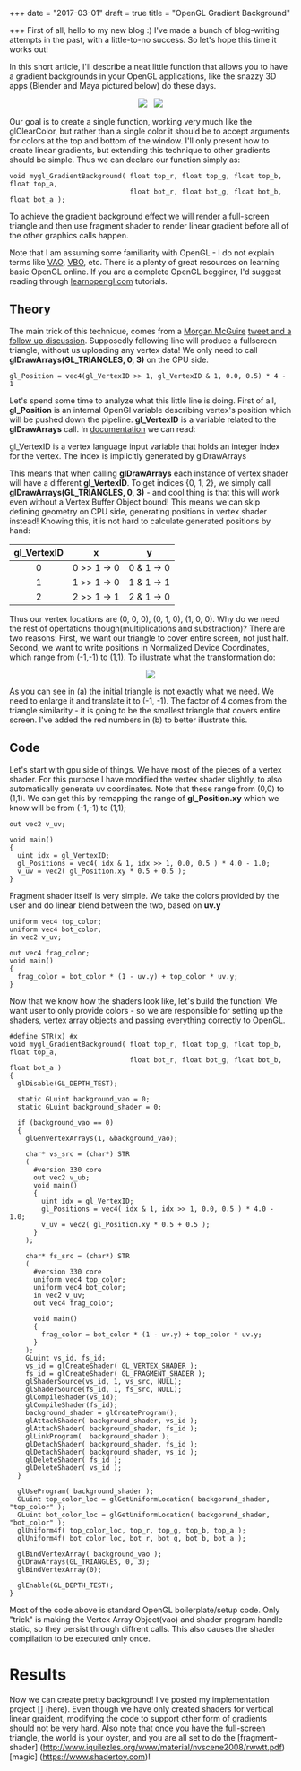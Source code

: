 +++
date = "2017-03-01"
draft = true
title = "OpenGL Gradient Background"

+++
First of all, hello to my new blog :) I've made a bunch of blog-writing attempts
in the past, with a little-to-no success. So let's hope this time it works out!

In this short article, I'll describe a neat little function that allows you to have
a gradient backgrounds in your OpenGL applications, like the snazzy 3D apps 
(Blender and Maya pictured below) do these days.

<div style="text-align:center;">
<img src="gradient_blender.jpg"> &nbsp <img src="gradient_maya.jpg">
</div>

Our goal is to create a single function, working very much like the glClearColor,
but rather than a single color it should be to accept arguments for colors at 
the top and bottom of the window. I'll only present how to create linear 
gradients, but extending this technique to other gradients should be simple. Thus
we can declare our function simply as:
~~~~~~~~~~~~~~~~
void mygl_GradientBackground( float top_r, float top_g, float top_b, float top_a,
                              float bot_r, float bot_g, float bot_b, float bot_a );
~~~~~~~~~~~~~~~~

To achieve the gradient background effect we will render a full-screen triangle and 
then use fragment shader to render linear gradient before all of the other graphics 
calls happen. 

Note that I am assuming some familiarity with OpenGL - I do not explain
terms like [VAO](https://www.khronos.org/opengl/wiki/Vertex_Specification#Vertex_Array_Object), 
[VBO](https://www.khronos.org/opengl/wiki/Vertex_Specification#Vertex_Buffer_Object), etc. 
There is a plenty of great resources on learning basic OpenGL online. If you are 
a complete OpenGL begginer, I'd suggest reading through [learnopengl.com](https://learnopengl.com) tutorials.

## Theory

The main trick of this technique, comes from a [Morgan McGuire](https://www.cs.williams.edu/~morgan/) [tweet and a follow up discussion](https://twitter.com/CasualEffects/status/705750628849590273). Supposedly 
following line will produce a fullscreen triangle, without us uploading any
vertex data! We only need to call __glDrawArrays(GL_TRIANGLES, 0, 3)__ on the CPU side. 

~~~~~~~~~~~~~~~~
gl_Position = vec4(gl_VertexID >> 1, gl_VertexID & 1, 0.0, 0.5) * 4 - 1
~~~~~~~~~~~~~~~~

Let's spend some time to analyze what this little line is doing.
First of all, __gl_Position__ is an internal OpenGl variable describing vertex's 
position which will be pushed down the pipeline. __gl_VertexID__ is a variable
related to the  __glDrawArrays__ call. In [documentation](https://www.khronos.org/registry/OpenGL-Refpages/gl4/html/gl_VertexID.xhtml) 
we can read:
>
gl_VertexID is a vertex language input variable that holds an integer index for the vertex. The index is implicitly generated by glDrawArrays 
>
This means that when calling __glDrawArrays__ each instance of vertex shader 
will have a different __gl_VertexID__. To get indices {0, 1, 2}, we simply call 
__glDrawArrays(GL_TRIANGLES, 0, 3)__ - and cool thing is that this will work
even without a Vertex Buffer Object bound! This means we can skip defining 
geometry on CPU side, generating positions in vertex shader instead! Knowing
this, it is not hard to calculate generated positions by hand:

|    gl_VertexID   |     x        |        y
|:-------------: | :-----------:  | :-------------:
|         0        |  0 >> 1 → 0 |    0 & 1 → 0 
|         1        |  1 >> 1 → 0 |    1 & 1 → 1 
|         2        |  2 >> 1 → 1 |    2 & 1 → 0

Thus our vertex locations are (0, 0, 0), (0, 1, 0), (1, 0, 0). Why do we need
the rest of opertations though(multiplications and substraction)? There are two
reasons: First, we want our triangle to cover entire screen, not just half. Second,
we want to write positions in Normalized Device Coordinates, which range from (-1,-1) to (1,1). 
To illustrate what the transformation do:

<div style="text-align:center;"> <img src="positions_diag.png"> </div>

As you can see in (a) the initial triangle is not exactly what we need.
We need to enlarge it and translate it to (-1, -1). The factor of 4 comes
from the triangle similarity - it is going to be the smallest triangle
that covers entire screen. I've added the red numbers in (b) to better illustrate this.

## Code

Let's start with gpu side of things. We have most of the pieces of a vertex shader.
For this purpose I have modified the vertex shader slightly, to also automatically
generate uv coordinates. Note that these range from (0,0) to (1,1). We can get 
this by remapping the range of __gl_Position.xy__ which we know will be from
(-1,-1) to (1,1);
~~~~~~~~~~~~~~~~
out vec2 v_uv;

void main()
{
  uint idx = gl_VertexID;
  gl_Positions = vec4( idx & 1, idx >> 1, 0.0, 0.5 ) * 4.0 - 1.0;
  v_uv = vec2( gl_Position.xy * 0.5 + 0.5 );
}
~~~~~~~~~~~~~~~~

Fragment shader itself is very simple. We take the colors provided by the user
and do linear blend between the two, based on __uv.y__
~~~~~~~~~~~~~~~~
uniform vec4 top_color;
uniform vec4 bot_color;
in vec2 v_uv;

out vec4 frag_color;
void main()
{
  frag_color = bot_color * (1 - uv.y) + top_color * uv.y;
}
~~~~~~~~~~~~~~~~

Now that we know how the shaders look like, let's build the function! We
want user to only provide colors - so we are responsible for setting up the 
shaders, vertex array objects and passing everything correctly to OpenGL.

~~~~~~~~~~~~~~~~
#define STR(x) #x
void mygl_GradientBackground( float top_r, float top_g, float top_b, float top_a,
                              float bot_r, float bot_g, float bot_b, float bot_a )
{
  glDisable(GL_DEPTH_TEST);

  static GLuint background_vao = 0;
  static GLuint background_shader = 0;
  
  if (background_vao == 0)
  {
    glGenVertexArrays(1, &background_vao);
  
    char* vs_src = (char*) STR
    (
      #version 330 core
      out vec2 v_ub;
      void main()
      {
        uint idx = gl_VertexID;
        gl_Positions = vec4( idx & 1, idx >> 1, 0.0, 0.5 ) * 4.0 - 1.0;
        v_uv = vec2( gl_Position.xy * 0.5 + 0.5 );
      }
    );

    char* fs_src = (char*) STR
    (
      #version 330 core
      uniform vec4 top_color;
      uniform vec4 bot_color;
      in vec2 v_uv;
      out vec4 frag_color;

      void main()
      {
        frag_color = bot_color * (1 - uv.y) + top_color * uv.y;
      }
    );
    GLuint vs_id, fs_id;
    vs_id = glCreateShader( GL_VERTEX_SHADER );
    fs_id = glCreateShader( GL_FRAGMENT_SHADER );
    glShaderSource(vs_id, 1, vs_src, NULL);
    glShaderSource(fs_id, 1, fs_src, NULL);
    glCompileShader(vs_id);
    glCompileShader(fs_id);
    background_shader = glCreateProgram();
    glAttachShader( background_shader, vs_id );
    glAttachShader( background_shader, fs_id );
    glLinkProgram(  background_shader );
    glDetachShader( background_shader, fs_id );
    glDetachShader( background_shader, vs_id );
    glDeleteShader( fs_id );
    glDeleteShader( vs_id );
  }

  glUseProgram( background_shader );
  GLuint top_color_loc = glGetUniformLocation( backgorund_shader, "top_color" );
  GLuint bot_color_loc = glGetUniformLocation( backgorund_shader, "bot_color" );
  glUniform4f( top_color_loc, top_r, top_g, top_b, top_a );
  glUniform4f( bot_color_loc, bot_r, bot_g, bot_b, bot_a );
  
  glBindVertexArray( background_vao );
  glDrawArrays(GL_TRIANGLES, 0, 3);
  glBindVertexArray(0);

  glEnable(GL_DEPTH_TEST);
}
~~~~~~~~~~~~~~~~

Most of the code above is standard OpenGL boilerplate/setup code. Only "trick" 
is making the Vertex Array Object(vao) and shader program handle static, so they
persist through diffrent calls. This also causes the shader compilation to be
executed only once.

# Results


Now we can create pretty background! I've posted my implementation project [] (here).
Even though we have only created shaders for vertical linear graident, modifying
the code to support other form of gradients should not be very hard. Also
note that once you have the full-screen triangle, the world is your oyster, and
you are all set to do the [fragment-shader] (http://www.iquilezles.org/www/material/nvscene2008/rwwtt.pdf) [magic] (https://www.shadertoy.com)!


